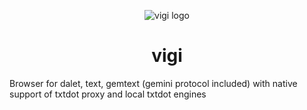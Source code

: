 <div align="center">

  ![vigi logo](https://github.com/TxtDot/.github/raw/main/imgs/vigi.png)

  # vigi

</div>

Browser for dalet, text, gemtext (gemini protocol included) with native support of txtdot proxy and local txtdot engines
